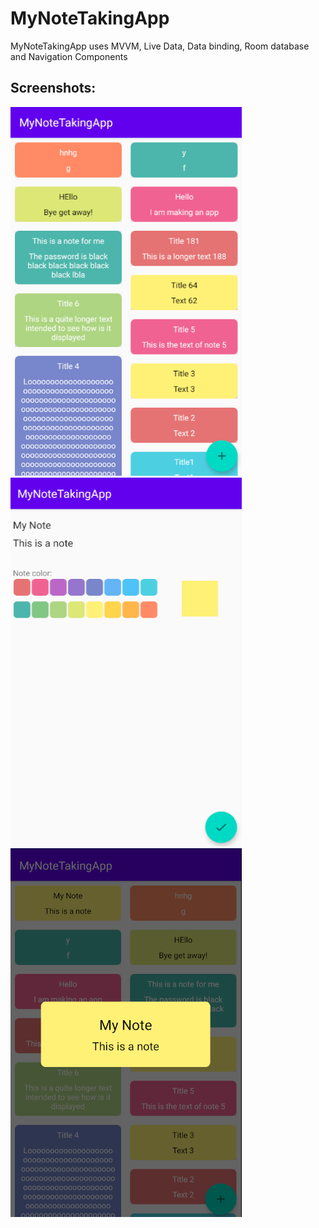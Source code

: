 # MyNoteTakingApp

MyNoteTakingApp uses MVVM, Live Data, Data binding, Room database and Navigation Components

## Screenshots:
![Screenshot](https://raw.githubusercontent.com/Bogomil-Stoyanov/MyNoteTakingApp/master/screenshot1.png)
![Screenshot](https://raw.githubusercontent.com/Bogomil-Stoyanov/MyNoteTakingApp/master/screenshot2.png)
![Screenshot](https://raw.githubusercontent.com/Bogomil-Stoyanov/MyNoteTakingApp/master/screenshot3.png)
